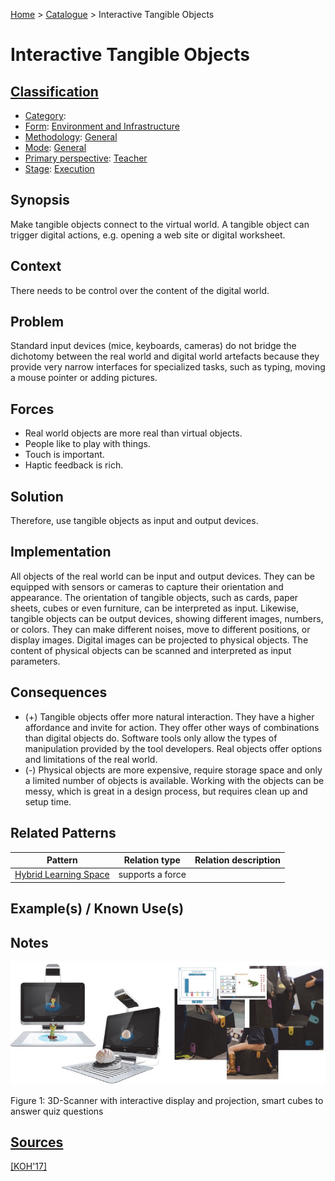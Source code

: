 [Home](../README.md) > [Catalogue](../Patterns_catalogue.md) > Interactive Tangible Objects

# Interactive Tangible Objects

## [Classification](facets/facets.md)

- [Category](facets/categories/categories.md):
- [Form](facets/forms/forms.md): [Environment and Infrastructure](facets/forms/Environment_and_Infrastructure.md)
- [Methodology](facets/methodologies/methodologies.md): [General](facets/methodologies/General.md)
- [Mode](facets/modes/modes.md): [General](facets/modes/General.md)
- [Primary perspective](facets/perspectives/perspectives.md): [Teacher](facets/perspectives/Teacher.md)
- [Stage](facets/stages/modes.md): [Execution](facets/stages/Execution.md)

## Synopsis

Make tangible objects connect to the virtual world. A tangible object can trigger digital actions, e.g. opening a web site or digital worksheet.

## Context

There needs to be control over the content of the digital world.

## Problem

Standard input devices (mice, keyboards, cameras) do not bridge the dichotomy between the real world and digital world artefacts because they provide very narrow interfaces for specialized tasks, such as typing, moving a mouse pointer or adding pictures.

## Forces

 - Real world objects are more real than virtual objects.
 - People like to play with things.
 - Touch is important.
 - Haptic feedback is rich.
 
## Solution

Therefore, use tangible objects as input and output devices.

## Implementation 

All objects of the real world can be input and output devices. They can be equipped with sensors or cameras to capture their orientation and appearance. The orientation of tangible objects, such as cards, paper sheets, cubes or even furniture, can be interpreted as input. Likewise, tangible objects can be output devices, showing different images, numbers, or colors. They can make different noises, move to different positions, or display images. Digital images can be projected to physical objects. The content of physical objects can be scanned and interpreted as input parameters.

## Consequences

 - (+) Tangible objects offer more natural interaction. They have a higher affordance and invite for action. They offer other ways of combinations than digital objects do. Software tools only allow the types of manipulation provided by the tool developers. Real objects offer options and limitations of the real world.
 - (-) Physical objects are more expensive, require storage space and only a limited number of objects is available. Working with the objects can be messy, which is great in a design process, but requires clean up and setup time.

## Related Patterns

|Pattern|Relation type|Relation description|
|--|--|--|
|[Hybrid Learning Space](Hybrid_Learning_Space.md)|supports a force||

## Example(s) / Known Use(s)

## Notes

![3D-Scanner with interactive display and projection, smart cubes to answer quiz questions](https://github.com/ReliSA/STePSEnHECs-PaCt/blob/main/catalogue/facets/publications/koh17/Interactive_Tangible_Objects.png "3D-Scanner with interactive display and projection, smart cubes to answer quiz questions")

Figure 1: 3D-Scanner with interactive display and projection, smart cubes to answer quiz questions

## [Sources](../References.md)

[[KOH'17]](facets/publications/koh17/koh17.md)
